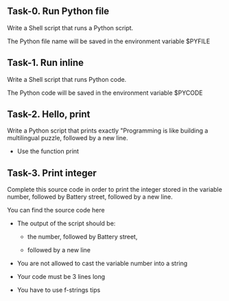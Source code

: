 ## Task-0. Run Python file

Write a Shell script that runs a Python script.

The Python file name will be saved in the environment variable $PYFILE


## Task-1. Run inline

Write a Shell script that runs Python code.

The Python code will be saved in the environment variable $PYCODE


## Task-2. Hello, print

Write a Python script that prints exactly "Programming is like building a multilingual puzzle, followed by a new line.

 - Use the function print

## Task-3. Print integer

Complete this source code in order to print the integer stored in the variable number, followed by Battery street, followed by a new line.

You can find the source code here

 - The output of the script should be:

	- the number, followed by Battery street,

	- followed by a new line

 - You are not allowed to cast the variable number into a string

 - Your code must be 3 lines long

 - You have to use f-strings tips
